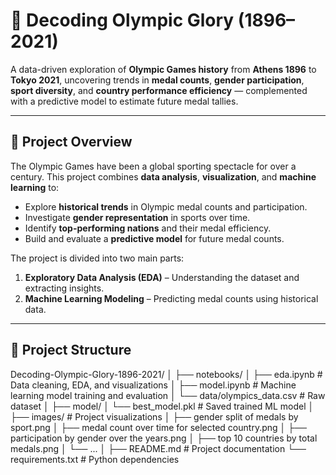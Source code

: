 # 🏅 Decoding Olympic Glory (1896–2021)

A data-driven exploration of **Olympic Games history** from **Athens 1896** to **Tokyo 2021**, uncovering trends in **medal counts**, **gender participation**, **sport diversity**, and **country performance efficiency** — complemented with a predictive model to estimate future medal tallies.

---

## 📌 Project Overview

The Olympic Games have been a global sporting spectacle for over a century. This project combines **data analysis**, **visualization**, and **machine learning** to:

- Explore **historical trends** in Olympic medal counts and participation.
- Investigate **gender representation** in sports over time.
- Identify **top-performing nations** and their medal efficiency.
- Build and evaluate a **predictive model** for future medal counts.

The project is divided into two main parts:
1. **Exploratory Data Analysis (EDA)** – Understanding the dataset and extracting insights.
2. **Machine Learning Modeling** – Predicting medal counts using historical data.

---

## 📂 Project Structure
Decoding-Olympic-Glory-1896-2021/
│
├── notebooks/
│ ├── eda.ipynb # Data cleaning, EDA, and visualizations
│ ├── model.ipynb # Machine learning model training and evaluation
│ └── data/olympics_data.csv # Raw dataset
│
├── model/
│ └── best_model.pkl # Saved trained ML model
│
├── images/ # Project visualizations
│ ├── gender split of medals by sport.png
│ ├── medal count over time for selected country.png
│ ├── participation by gender over the years.png
│ ├── top 10 countries by total medals.png
│ └── ...
│
├── README.md # Project documentation
└── requirements.txt # Python dependencies


